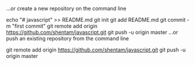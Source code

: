 …or create a new repository on the command line

echo "# javascript" >> README.md
git init
git add README.md
git commit -m "first commit"
git remote add origin https://github.com/shentam/javascript.git
git push -u origin master
…or push an existing repository from the command line

git remote add origin https://github.com/shentam/javascript.git
git push -u origin master

